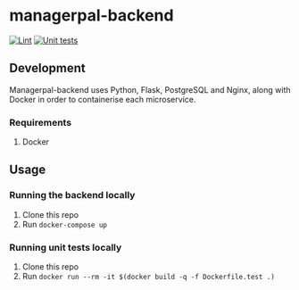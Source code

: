 # managerpal-backend
[![Lint](https://github.com/managerpal/managerpal-backend/actions/workflows/lint.yml/badge.svg)](https://github.com/managerpal/managerpal-backend/actions/workflows/lint.yml)
[![Unit tests](https://github.com/managerpal/managerpal-backend/actions/workflows/unittests.yml/badge.svg)](https://github.com/managerpal/managerpal-backend/actions/workflows/unittests.yml)

## Development

Managerpal-backend uses Python, Flask, PostgreSQL and Nginx, along with Docker in order to containerise each microservice.

### Requirements

1. Docker

## Usage

### Running the backend locally

1. Clone this repo
2. Run `docker-compose up`

### Running unit tests locally

1. Clone this repo
2. Run `docker run --rm -it $(docker build -q -f Dockerfile.test .)`
